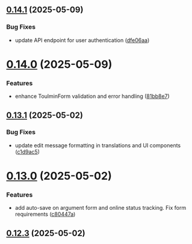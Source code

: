 ## [0.14.1](https://github.com/gdamalis/toulmin-lab/compare/v0.14.0...v0.14.1) (2025-05-09)


### Bug Fixes

* update API endpoint for user authentication ([dfe06aa](https://github.com/gdamalis/toulmin-lab/commit/dfe06aace1891d9d3c38b9b58558fa5b83bbdcda))



# [0.14.0](https://github.com/gdamalis/toulmin-lab/compare/v0.13.1...v0.14.0) (2025-05-09)


### Features

* enhance ToulminForm validation and error handling ([81bb8e7](https://github.com/gdamalis/toulmin-lab/commit/81bb8e74d982ff7f45473fc0e0313a728cd18012))



## [0.13.1](https://github.com/gdamalis/toulmin-lab/compare/v0.13.0...v0.13.1) (2025-05-02)


### Bug Fixes

* update edit message formatting in translations and UI components ([c1d9ac5](https://github.com/gdamalis/toulmin-lab/commit/c1d9ac5b848ee1a329087b1c98b846d5278a46ff))



# [0.13.0](https://github.com/gdamalis/toulmin-lab/compare/v0.12.3...v0.13.0) (2025-05-02)


### Features

* add auto-save on argument form and online status tracking. Fix form requirements ([c80447a](https://github.com/gdamalis/toulmin-lab/commit/c80447a0595fe38f946978bbe62dd7b14aca6543))



## [0.12.3](https://github.com/gdamalis/toulmin-lab/compare/v0.12.2...v0.12.3) (2025-05-02)



